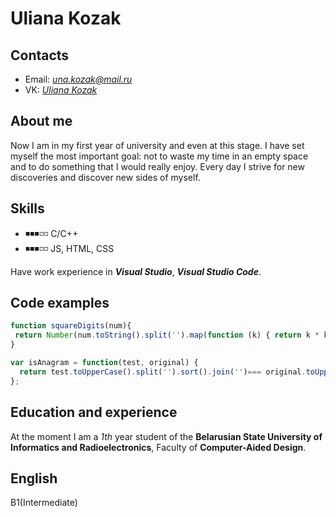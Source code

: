 # Uliana Kozak

## Contacts
* Email: *[una.kozak@mail.ru](una.kozak@mail.ru)*
* VK: *[Uliana Kozak](https://vk.com/u.kozak)*

## About me

Now I am in my first year of university and even at this stage. 
I have set myself the most important goal:
not to waste my time in an empty space and to do something that I would really enjoy. 
Every day I strive for new discoveries and discover new sides of myself. 

## Skills
- ◾◾◾◽◽ C/C++
- ◾◾◾◽◽ JS, HTML, CSS

Have work experience in ***Visual Studio***, ***Visual Studio Code***.

## Code examples
```js
function squareDigits(num){
 return Number(num.toString().split('').map(function (k) { return k * k;}).join(''));
}

var isAnagram = function(test, original) {
  return test.toUpperCase().split('').sort().join('')=== original.toUpperCase().split('').sort().join('')
};
```
## Education and experience
At the moment I am a *1th* year student of the **Belarusian State University of Informatics and Radioelectronics**, Faculty of **Computer-Aided Design**.

## English
B1(Intermediate)
